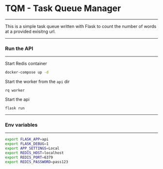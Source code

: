 # TQM - Task Queue Manager
---------------------
This is a simple task queue written with Flask to count the number of words at a provided exisitng url.

---
### Run the API
---------------
Start Redis container
```bash
docker-compose up -d
```
Start the worker from the ```api``` dir 
```
rq worker
```
Start the api
```
flask run
```

---

### Env variables
--------------------
```bash
export FLASK_APP=api
export FLASK_DEBUG=1
export APP_SETTINGS=Local
export REDIS_HOST=localhost
export REDIS_PORT=6379
export REDIS_PASSWORD=pass123
```